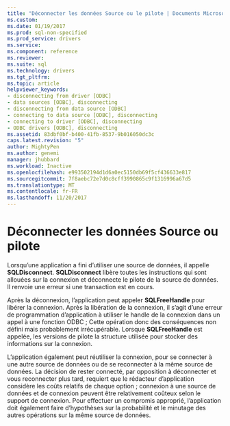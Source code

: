 ```yaml
---
title: "Déconnecter les données Source ou le pilote | Documents Microsoft"
ms.custom: 
ms.date: 01/19/2017
ms.prod: sql-non-specified
ms.prod_service: drivers
ms.service: 
ms.component: reference
ms.reviewer: 
ms.suite: sql
ms.technology: drivers
ms.tgt_pltfrm: 
ms.topic: article
helpviewer_keywords:
- disconnecting from driver [ODBC]
- data sources [ODBC], disconnecting
- disconnecting from data source [ODBC]
- connecting to data source [ODBC], disconnecting
- connecting to driver [ODBC], disconnecting
- ODBC drivers [ODBC], disconnecting
ms.assetid: 83dbf0bf-b400-41fb-8537-9b016050dc3c
caps.latest.revision: "5"
author: MightyPen
ms.author: genemi
manager: jhubbard
ms.workload: Inactive
ms.openlocfilehash: e993502194d1d6a0ec5150db69f5cf436633e817
ms.sourcegitcommit: 7f8aebc72e7d0c8cff3990865c9f1316996a67d5
ms.translationtype: MT
ms.contentlocale: fr-FR
ms.lasthandoff: 11/20/2017
---
```

# <a name="disconnecting-from-a-data-source-or-driver"></a>Déconnecter les données Source ou pilote
Lorsqu’une application a fini d’utiliser une source de données, il appelle **SQLDisconnect**. **SQLDisconnect** libère toutes les instructions qui sont allouées sur la connexion et déconnecte le pilote de la source de données. Il renvoie une erreur si une transaction est en cours.  
  
 Après la déconnexion, l’application peut appeler **SQLFreeHandle** pour libérer la connexion. Après la libération de la connexion, il s’agit d’une erreur de programmation d’application à utiliser le handle de la connexion dans un appel à une fonction ODBC ; Cette opération donc des conséquences non défini mais probablement irrécupérable. Lorsque **SQLFreeHandle** est appelée, les versions de pilote la structure utilisée pour stocker des informations sur la connexion.  
  
 L’application également peut réutiliser la connexion, pour se connecter à une autre source de données ou de se reconnecter à la même source de données. La décision de rester connecté, par opposition à déconnecter et vous reconnecter plus tard, requiert que le rédacteur d’application considère les coûts relatifs de chaque option ; connexion à une source de données et de connexion peuvent être relativement coûteux selon le support de connexion. Pour effectuer un compromis approprié, l’application doit également faire d’hypothèses sur la probabilité et le minutage des autres opérations sur la même source de données.
